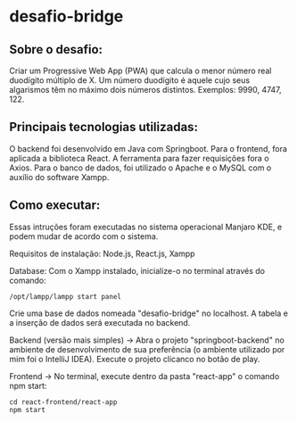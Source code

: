 # desafio-bridge

## Sobre o desafio:

Criar um Progressive Web App (PWA) que calcula o menor número real duodígito múltiplo de X. Um número duodígito é aquele cujo seus algarismos têm no máximo dois números distintos. Exemplos: 9990, 4747, 122.

## Principais tecnologias utilizadas:

O backend foi desenvolvido em Java com Springboot. Para o frontend, fora aplicada a biblioteca React. A ferramenta para fazer requisições fora o Axios. Para o banco de dados, foi utilizado o Apache e o MySQL com o auxílio do software Xampp.

## Como executar:

Essas intruções foram executadas no sistema operacional Manjaro KDE, e podem mudar de acordo com o sistema.

Requisitos de instalação: Node.js, React.js, Xampp

Database: Com o Xampp instalado, inicialize-o no terminal através do comando:
    
    /opt/lampp/lampp start panel

Crie uma base de dados nomeada "desafio-bridge" no localhost. A tabela e a inserção de dados será executada no backend.

Backend (versão mais simples) -> Abra o projeto "springboot-backend" no ambiente de desenvolvimento de sua preferência (o ambiente utilizado  por mim foi o IntelliJ IDEA). Execute o projeto clicanco no botão de play.

Frontend -> No terminal, execute dentro da pasta "react-app" o comando npm start:

    cd react-frontend/react-app
    npm start
